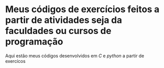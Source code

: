 # Meus códigos de exercícios feitos a partir de atividades seja da faculdades ou cursos de programação
 Aqui estão meus códigos desenvolvidos em *C* e *python* a partir de exercícos
